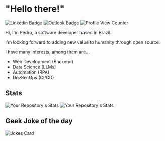 # "Hello there!"

![Linkedin Badge](https://img.shields.io/badge/-LinkedIn-blue?style=flat-square&logo=Linkedin&logoColor=white&link=https://www.linkedin.com/in/pedromcsprado/)
[![Outlook Badge](https://img.shields.io/badge/-Email-c14438?style=flat-square&logo=Outlook&logoColor=white&link=mailto:pedromcsp@outlook.com)](mailto:pedromcsp@outlook.com)
![Profile View Counter](https://komarev.com/ghpvc/?username=Pedro-Ponteiro)


Hi, I'm Pedro, a software developer based in Brazil.

I'm looking forward to adding new value to humanity through open source.

I have many interests, among them are...
* Web Development (Backend)
* Data Science (LLMs)
* Automation (RPA)
* DevSecOps (CI/CD)



## Stats


![Your Repository's Stats](https://github-readme-stats.vercel.app/api?username=Pedro-Ponteiro&show_icons=true)
![Your Repository's Stats](https://github-readme-stats.vercel.app/api/top-langs/?username=Pedro-Ponteiro&theme=blue-green)

## Geek Joke of the day
![Jokes Card](https://readme-jokes.vercel.app/api)



